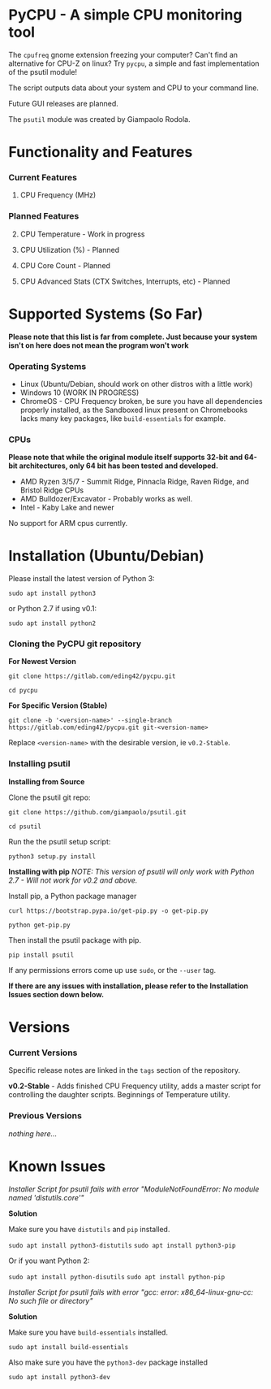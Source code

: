 # PyCPU - A simple CPU monitoring tool

The `cpufreq` gnome extension freezing your computer? Can't find an alternative for CPU-Z on linux? Try `pycpu`, a simple and fast implementation of the psutil module!

The script outputs data about your system and CPU to your command line. 

Future GUI releases are planned. 

The `psutil` module was created by Giampaolo Rodola. 

# Functionality and Features
### Current Features

1. CPU Frequency (MHz)

### Planned Features

2. CPU Temperature - Work in progress

3. CPU Utilization (%) - Planned

4. CPU Core Count - Planned

5. CPU Advanced Stats (CTX Switches, Interrupts, etc) - Planned

# Supported Systems (So Far)
**Please note that this list is far from complete. Just because your system isn't on here does not mean the program won't work**

### Operating Systems

* Linux (Ubuntu/Debian, should work on other distros with a little work)
* Windows 10 (WORK IN PROGRESS)
* ChromeOS - CPU Frequency broken, be sure you have all dependencies properly installed, as the Sandboxed linux present on Chromebooks lacks many key packages, like `build-essentials` for example. 

### CPUs
**Please note that while the original module itself supports 32-bit and 64-bit architectures, only 64 bit has been tested and developed.**

* AMD Ryzen 3/5/7 - Summit Ridge, Pinnacla Ridge, Raven Ridge, and Bristol Ridge CPUs
* AMD Bulldozer/Excavator - Probably works as well. 
* Intel - Kaby Lake and newer

No support for ARM cpus currently. 

# Installation (Ubuntu/Debian)

Please install the latest version of Python 3:

`sudo apt install python3`

or Python 2.7 if using v0.1:

`sudo apt install python2`

### Cloning the PyCPU git repository

**For Newest Version**

`git clone https://gitlab.com/eding42/pycpu.git`

`cd pycpu`

**For Specific Version (Stable)**

`git clone -b '<version-name>' --single-branch https://gitlab.com/eding42/pycpu.git git-<version-name>`

Replace `<version-name>` with the desirable version, ie `v0.2-Stable`.

### Installing psutil

**Installing from Source**

Clone the psutil git repo:

`git clone https://github.com/giampaolo/psutil.git`

`cd psutil`

Run the the psutil setup script:

`python3 setup.py install`

**Installing with pip**
*NOTE: This version of psutil will only work with Python 2.7 - Will not work for v0.2 and above.*

Install pip, a Python package manager

`curl https://bootstrap.pypa.io/get-pip.py -o get-pip.py`

`python get-pip.py`

Then install the psutil package with pip. 

`pip install psutil`

If any permissions errors come up use `sudo`, or the `--user` tag.

**If there are any issues with installation, please refer to the Installation Issues section down below.**

# Versions
### Current Versions

Specific release notes are linked in the `tags` section of the repository.

**v0.2-Stable** - Adds finished CPU Frequency utility, adds a master script for controlling the daughter scripts. Beginnings of Temperature utility. 

### Previous Versions

*nothing here...*

# Known Issues

*Installer Script for psutil fails with error "ModuleNotFoundError: No module named 'distutils.core'"*

**Solution**

Make sure you have `distutils` and `pip` installed.

`sudo apt install python3-distutils`
`sudo apt install python3-pip`

Or if you want Python 2:

`sudo apt install python-disutils`
`sudo apt install python-pip`

*Installer Script for psutil fails with error "gcc: error: x86_64-linux-gnu-cc: No such file or directory"*

**Solution**

Make sure you have `build-essentials` installed.

`sudo apt install build-essentials`

Also make sure you have the `python3-dev` package installed

`sudo apt install python3-dev`